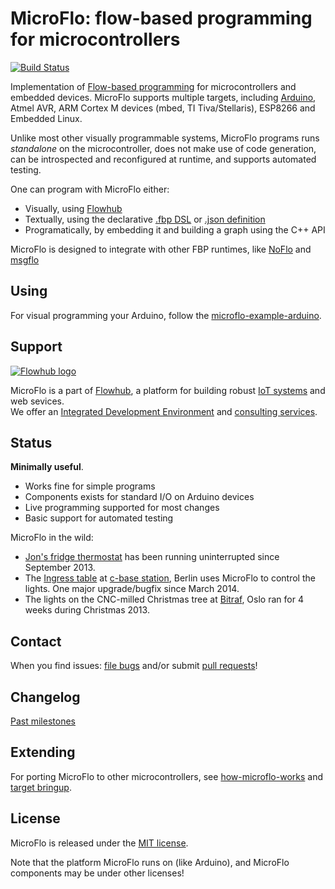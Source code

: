 MicroFlo: flow-based programming for microcontrollers
========================================================
[![Build Status](https://travis-ci.org/microflo/microflo.png?branch=master)](https://travis-ci.org/microflo/microflo)

Implementation of [Flow-based programming](http://en.wikipedia.org/wiki/Flow-based_programming)
for microcontrollers and embedded devices.
MicroFlo supports multiple targets, including [Arduino](http://arduino.cc), Atmel AVR,
ARM Cortex M devices (mbed, TI Tiva/Stellaris), ESP8266 and Embedded Linux.

Unlike most other visually programmable systems, MicroFlo programs runs _standalone_ on the microcontroller,
does not make use of code generation, can be introspected and reconfigured at runtime,
and supports automated testing.

One can program with MicroFlo either:

* Visually, using [Flowhub](https://flowhub.io)
* Textually, using the declarative [.fbp DSL](http://noflojs.org/documentation/fbp)
or [.json definition](http://noflojs.org/documentation/json)
* Programatically, by embedding it and building a graph using the C++ API

MicroFlo is designed to integrate with other FBP runtimes,
like [NoFlo](http://noflojs.org/) and [msgflo](https://msgflo.org)

Using
-----------------
For visual programming your Arduino, follow the [microflo-example-arduino](https://github.com/microflo/microflo-example-arduino).

Support
---------
[![Flowhub logo](https://flowhub.io/assets/banner-github.png)](https://flowhub.io)

MicroFlo is a part of [Flowhub](https://flowhub.io), a platform for building robust [IoT systems](https://flowhub.io/iot) and web sevices.<br>
We offer an [Integrated Development Environment](https://app.flowhub.io) and [consulting services](https://flowhub.io/consulting).

Status
-------
**Minimally useful**.

* Works fine for simple programs
* Components exists for standard I/O on Arduino devices
* Live programming supported for most changes
* Basic support for automated testing

MicroFlo in the wild:

* [Jon's fridge thermostat](http://www.jonnor.com/2013/09/microflo-0-1-0-and-an-arduino-powered-fridge/)
has been running uninterrupted since September 2013.
* The [Ingress table](http://bergie.iki.fi/blog/ingress-table/) at [c-base station](http://en.wikipedia.org/wiki/C-base), Berlin uses MicroFlo
to control the lights. One major upgrade/bugfix since March 2014.
* The lights on the CNC-milled Christmas tree at [Bitraf](http://bitraf.no),
Oslo ran for 4 weeks during Christmas 2013.

Contact
----------
When you find issues: [file bugs](https://github.com/microflo/microflo/issues)
and/or submit [pull requests](https://github.com/microflo/microflo/pulls)!

Changelog
-----------
[Past milestones](./CHANGES.md)


## Extending
For porting MicroFlo to other microcontrollers, see [how-microflo-works](,/doc/how-it-works.md) and [target bringup](./doc/bringup.md).


License
-------
MicroFlo is released under the [MIT license](./LICENSE).

Note that the platform MicroFlo runs on (like Arduino), and MicroFlo components may be under other licenses!

